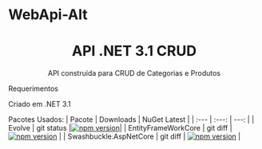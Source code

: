# WebApi-Alt

<h1 align="center">API .NET 3.1  CRUD </h1>
<p align="center">API construída para CRUD de Categorias e Produtos</p>



Requerimentos

Criado em .NET 3.1 

Pacotes Usados:
| Pacote  | Downloads | NuGet Latest |
| :---         |     :---:      |          ---: |
| Evolve   | git status     |[![npm version](https://img.shields.io/nuget/v/Evolve)](https://www.nuget.org/packages/Evolve)|
| EntityFrameWorkCore     | git diff       | [![npm version](https://img.shields.io/nuget/v/Microsoft.EntityFrameworkCore)](https://www.nuget.org/packages/Microsoft.EntityFrameworkCore)   |
| Swashbuckle.AspNetCore     | git diff       | [![npm version](https://img.shields.io/nuget/v/Evolve)](https://www.nuget.org/packages/Evolve)   |
